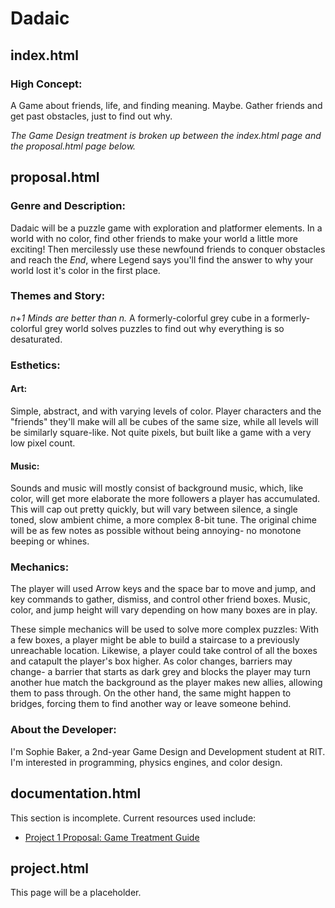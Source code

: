 Dadaic
======
index.html
------
### High Concept:
A Game about friends, life, and finding meaning. Maybe.
Gather friends and get past obstacles, just to find out why.

_The Game Design treatment is broken up between the index.html page and the proposal.html page below._


proposal.html
------
### Genre and Description:

Dadaic will be a puzzle game with exploration and platformer elements. 
In a world with no color, find other friends to make your world a little more exciting! 
Then mercilessly use these newfound friends to conquer obstacles and reach the _End_, where Legend says you'll find the
answer to why your world lost it's color in the first place.

### Themes and Story:
_n+1 Minds are better than n._
A formerly-colorful grey cube in a formerly-colorful grey world solves puzzles to find out why everything is so
desaturated. 

### Esthetics:
#### Art:
Simple, abstract, and with varying levels of color. Player characters and the "friends" they'll make will all be cubes
of the same size, while all levels will be similarly square-like. Not quite pixels, but built like a game with a very 
low pixel count.
#### Music:
Sounds and music will mostly consist of background music, which, like color, will get more elaborate the more followers
a player has accumulated. This will cap out pretty quickly, but will vary between silence, a single toned, slow ambient chime, 
a more complex 8-bit tune. The original chime will be as few notes as possible without being annoying- no monotone beeping or
whines.

### Mechanics:
The player will used Arrow keys and the space bar to move and jump, and key commands to gather, dismiss, and control 
other friend boxes. Music, color, and jump height will vary depending on how many boxes are in play.

These simple mechanics will be used to solve more complex puzzles: With a few boxes, a player might be able to build 
a staircase to a previously unreachable location. Likewise, a player could take control of all the boxes and catapult
the player's box higher. 
As color changes, barriers may change- a barrier that starts as dark grey and blocks the player may turn another hue 
match the background as the player makes new allies, allowing them to pass through. On the other hand, the same might
happen to bridges, forcing them to find another way or leave someone behind.

### About the Developer:
I'm Sophie Baker, a 2nd-year Game Design and Development student at RIT. I'm interested in programming, physics
engines, and color design.

documentation.html
------
This section is incomplete. 
Current resources used include:
- [Project 1 Proposal: Game Treatment Guide](http://igm.rit.edu/~acjvks/courses/2017-fall/590-ios-game/html/project-1-proposal.html)

project.html
------
This page will be a placeholder.
